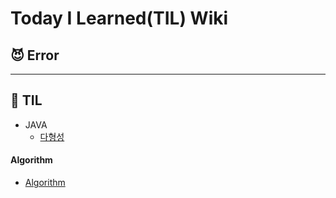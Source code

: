 # Today I Learned(TIL) Wiki

## 😈 Error

---

## 📖 TIL

- JAVA
  - [다형성](./java/다형성.md)

#### Algorithm

- [Algorithm](./Algorithm/README.md)
